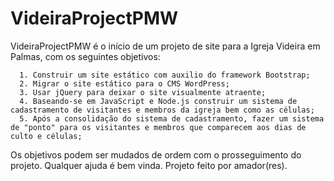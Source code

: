 # VideiraProjectPMW
VideiraProjectPMW é o início de um projeto de site para a Igreja Videira em Palmas, com os seguintes objetivos:

      1. Construir um site estático com auxilio do framework Bootstrap;
      2. Migrar o site estático para o CMS WordPress;
      3. Usar jQuery para deixar o site visualmente atraente;
      4. Baseando-se em JavaScript e Node.js construir um sistema de cadastramento de visitantes e membros da igreja bem como as células;
      5. Após a consolidação do sistema de cadastramento, fazer um sistema de "ponto" para os visitantes e membros que comparecem aos dias de culto e células;
      
Os objetivos podem ser mudados de ordem com o prosseguimento do projeto. Qualquer ajuda é bem vinda. Projeto feito por amador(res).
